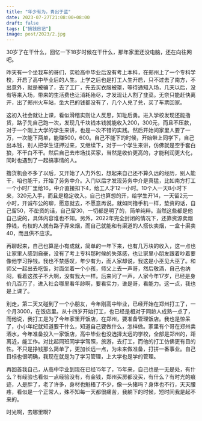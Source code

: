 ```yaml
---
title: "年少有为，青出于蓝"
date: 2023-07-27T21:08:00+08:00
draft: false
tags: ["搞钱日记"]
image: post/2023/2.jpg
---
```

30岁了在干什么，回忆一下18岁时候在干什么，那年家里还没电脑，还在向往网吧。

昨天有一个坐我车的哥们，实验高中毕业后没有考上本科，在郑州上了一个专科学校，开启了高中毕业后的人生。上学之后也是打工人生开启，只不过去了南方，不出意外，就是被骗了，去了工厂，先去买衣服被罩，等待通知入场，几天以后，没有等来入场，带来的生活费也让消耗殆尽，才发现让人割了韭菜。无奈只能赶快离开，出了郑州火车站，坐大巴的钱都没有了，几个人兑了兑，买了车票回家。

这初入社会就让上课，看似滑稽实则让人反思，知耻后勇。进入学校发现还能撸货，路子先自己跑一次，发现几千块钱本钱就能收入200，300元，而且不压款，对于一个刚上大学的学生来讲，也是一次不错的实践。然后开始问家里人要了一万，一次能下两单，能赚500，600。自己不能下的时候，开始带上同学下，自己出本钱，别人把学生证押过来，又继续下，对于一个学生来讲，仿佛就是空手套白狼，不干白不干。然后自己去市场找买家，当然是收价更高的，才能利润更大化，同时也遇到了一起搞事情的人。

撸货机会不多了以后，又开始了人力外包，想起来自己还不算久远的经历，别人能干，咱也能干，开始了劳务中介。入门以后才发现劳务中介是真猛，比如南方打工一个小时厂里给16，中介直接扣下4，给工人才12一小时。10个人一天8小时下来，320元入手，而且是稳定收入。自己也算想的开，给学生开14，一天留2元一小时，开诚布公的聊，愿意就去，不愿意再说。就如同撸手机一样，垫资的话，自己留50，不垫资的话，自己留30，一切都是明了的，简单纯粹。当然这些都是他自己说的，具体内容谁也不知。另外，2022年完全封闭的情况下，还靠资源卖烟挣钱，有权的人就有路子弄来烟，而自己就能和有渠道的人搭伙卖烟，一盒十渠卖40，而且供不应求。

再聊起来，自己也算是小有成就，简单的一年下来，也有几万块的收入，这一点也让家里人感到自豪，没有了考上专科那时候的失落感，也让家里小朋友跟着吵着要像他学习挣钱。我也不禁感叹，年少有为，而人家却说，我这是小巫见大巫了。和师父一起出去吃饭，对面坐着一个小孩，师父上去一声哥，然后敬酒，自己也纳闷，看着这孩子不大啊，没有我大一样。后来问了一声，人家今年17岁，已经是身价几百万了，进入社会哪里看年龄啊，要看实力，谁是哥，看能力。这一点，我也是上课了。

别走，第二天又碰到了一个小朋友，今年刚高中毕业，已经开始在郑州打工了，一个月3000，在饭店里。从十四岁开始打工，也已经是相对于同龄人成熟一点了，而他说，我打工是为了今年家里开饭店，在郑州，要准备管理饭店。我也是惊呆了，小小年纪就知道要干什么，知道自己要做什么，怎样做。家里有个哥在郑州卖酒水，今年准备投入一家饭店，高中毕业也没选择太远的学校，全部是郑州的，距离近，能工作。对比起同班同学学驾照，旅游，去打工，而他的打工仿佛更有目的性。不只是挣钱那么简单了，更加长远一点，为未来做准备，打拼一番事业。自己目标也很明确，我现在就是为了学习管理，上大学也是学的管理。

再回首我自己，从高中毕业到现在已经15年了，15年来，自己也是一无是处，有什么？有经验也看似一点经验没有，有金钱，郑州买房都没买，有什么？有时光的痕迹，人是胖了，老了许多，身材也魁梧了不少，像一头猪吗？身体也不行，天天腰疼，看似是一个正常人，殊不知每一天都很痛苦，我躺下的时候，短时间我是起不来的。

时光啊，去哪里啊?